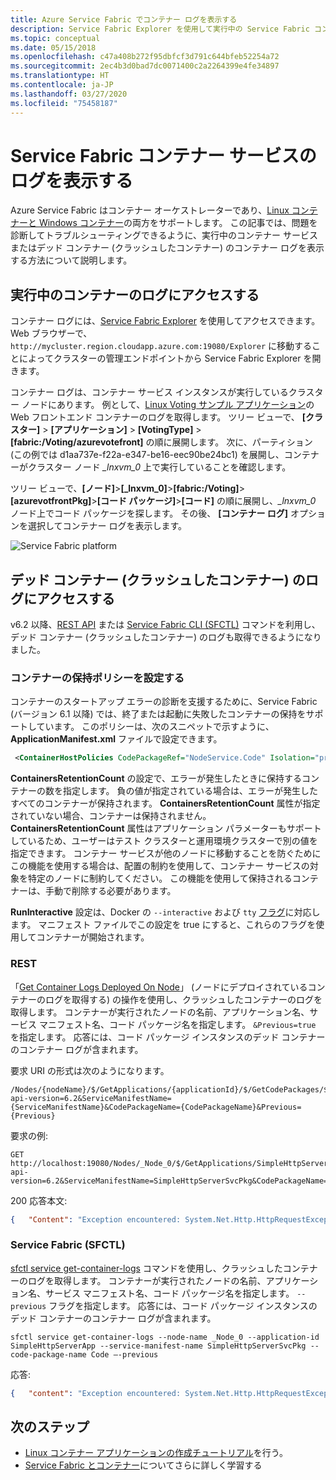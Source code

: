 ```yaml
---
title: Azure Service Fabric でコンテナー ログを表示する
description: Service Fabric Explorer を使用して実行中の Service Fabric コンテナー サービスのコンテナー ログを表示する方法について説明します。
ms.topic: conceptual
ms.date: 05/15/2018
ms.openlocfilehash: c47a408b272f95dbfcf3d791c644bfeb52254a72
ms.sourcegitcommit: 2ec4b3d0bad7dc0071400c2a2264399e4fe34897
ms.translationtype: HT
ms.contentlocale: ja-JP
ms.lasthandoff: 03/27/2020
ms.locfileid: "75458187"
---
```

# <a name="view-logs-for-a-service-fabric-container-service"></a>Service Fabric コンテナー サービスのログを表示する
Azure Service Fabric はコンテナー オーケストレーターであり、[Linux コンテナーと Windows コンテナー](service-fabric-containers-overview.md)の両方をサポートします。  この記事では、問題を診断してトラブルシューティングできるように、実行中のコンテナー サービスまたはデッド コンテナー (クラッシュしたコンテナー) のコンテナー ログを表示する方法について説明します。

## <a name="access-the-logs-of-a-running-container"></a>実行中のコンテナーのログにアクセスする
コンテナー ログには、[Service Fabric Explorer](service-fabric-visualizing-your-cluster.md) を使用してアクセスできます。  Web ブラウザーで、`http://mycluster.region.cloudapp.azure.com:19080/Explorer` に移動することによってクラスターの管理エンドポイントから Service Fabric Explorer を開きます。  

コンテナー ログは、コンテナー サービス インスタンスが実行しているクラスター ノードにあります。 例として、[Linux Voting サンプル アプリケーション](service-fabric-quickstart-containers-linux.md)の Web フロントエンド コンテナーのログを取得します。 ツリー ビューで、 **[クラスター]** > **[アプリケーション]** > **[VotingType]** > **[fabric:/Voting/azurevotefront]** の順に展開します。  次に、パーティション (この例では d1aa737e-f22a-e347-be16-eec90be24bc1) を展開し、コンテナーがクラスター ノード *_lnxvm_0* 上で実行していることを確認します。

ツリー ビューで、**[ノード]**>**[_lnxvm_0]**>**[fabric:/Voting]**>**[azurevotfrontPkg]**>**[コード パッケージ]**>**[コード]** の順に展開し、*_lnxvm_0* ノード上でコード パッケージを探します。  その後、 **[コンテナー ログ]** オプションを選択してコンテナー ログを表示します。

![Service Fabric platform][Image1]

## <a name="access-the-logs-of-a-dead-or-crashed-container"></a>デッド コンテナー (クラッシュしたコンテナー) のログにアクセスする
v6.2 以降、[REST API](/rest/api/servicefabric/sfclient-index) または [Service Fabric CLI (SFCTL)](service-fabric-cli.md) コマンドを利用し、デッド コンテナー (クラッシュしたコンテナー) のログも取得できるようになりました。

### <a name="set-container-retention-policy"></a>コンテナーの保持ポリシーを設定する
コンテナーのスタートアップ エラーの診断を支援するために、Service Fabric (バージョン 6.1 以降) では、終了または起動に失敗したコンテナーの保持をサポートしています。 このポリシーは、次のスニペットで示すように、**ApplicationManifest.xml** ファイルで設定できます。
```xml
 <ContainerHostPolicies CodePackageRef="NodeService.Code" Isolation="process" ContainersRetentionCount="2"  RunInteractive="true"> 
 ```

**ContainersRetentionCount** の設定で、エラーが発生したときに保持するコンテナーの数を指定します。 負の値が指定されている場合は、エラーが発生したすべてのコンテナーが保持されます。 **ContainersRetentionCount** 属性が指定されていない場合、コンテナーは保持されません。 **ContainersRetentionCount** 属性はアプリケーション パラメーターもサポートしているため、ユーザーはテスト クラスターと運用環境クラスターで別の値を指定できます。 コンテナー サービスが他のノードに移動することを防ぐためにこの機能を使用する場合は、配置の制約を使用して、コンテナー サービスの対象を特定のノードに制約してください。 この機能を使用して保持されるコンテナーは、手動で削除する必要があります。

**RunInteractive** 設定は、Docker の `--interactive` および `tty` [フラグ](https://docs.docker.com/engine/reference/commandline/run/#options)に対応します。 マニフェスト ファイルでこの設定を true にすると、これらのフラグを使用してコンテナーが開始されます。  

### <a name="rest"></a>REST
「[Get Container Logs Deployed On Node](/rest/api/servicefabric/sfclient-api-getcontainerlogsdeployedonnode)」 (ノードにデプロイされているコンテナーのログを取得する) の操作を使用し、クラッシュしたコンテナーのログを取得します。 コンテナーが実行されたノードの名前、アプリケーション名、サービス マニフェスト名、コード パッケージ名を指定します。  `&Previous=true` を指定します。 応答には、コード パッケージ インスタンスのデッド コンテナーのコンテナー ログが含まれます。

要求 URI の形式は次のようになります。

```
/Nodes/{nodeName}/$/GetApplications/{applicationId}/$/GetCodePackages/$/ContainerLogs?api-version=6.2&ServiceManifestName={ServiceManifestName}&CodePackageName={CodePackageName}&Previous={Previous}
```

要求の例:
```
GET http://localhost:19080/Nodes/_Node_0/$/GetApplications/SimpleHttpServerApp/$/GetCodePackages/$/ContainerLogs?api-version=6.2&ServiceManifestName=SimpleHttpServerSvcPkg&CodePackageName=Code&Previous=true  
```

200 応答本文:
```json
{   "Content": "Exception encountered: System.Net.Http.HttpRequestException: Response status code does not indicate success: 500 (Internal Server Error).\r\n\tat System.Net.Http.HttpResponseMessage.EnsureSuccessStatusCode()\r\n" } 
```

### <a name="service-fabric-sfctl"></a>Service Fabric (SFCTL)
[sfctl service get-container-logs](service-fabric-sfctl-service.md) コマンドを使用し、クラッシュしたコンテナーのログを取得します。  コンテナーが実行されたノードの名前、アプリケーション名、サービス マニフェスト名、コード パッケージ名を指定します。 `--previous` フラグを指定します。  応答には、コード パッケージ インスタンスのデッド コンテナーのコンテナー ログが含まれます。

```
sfctl service get-container-logs --node-name _Node_0 --application-id SimpleHttpServerApp --service-manifest-name SimpleHttpServerSvcPkg --code-package-name Code –-previous
```
応答:
```json
{   "content": "Exception encountered: System.Net.Http.HttpRequestException: Response status code does not indicate success: 500 (Internal Server Error).\r\n\tat System.Net.Http.HttpResponseMessage.EnsureSuccessStatusCode()\r\n" }
```

## <a name="next-steps"></a>次のステップ
- [Linux コンテナー アプリケーションの作成チュートリアル](service-fabric-tutorial-create-container-images.md)を行う。
- [Service Fabric とコンテナー](service-fabric-containers-overview.md)についてさらに詳しく学習する

[Image1]: media/service-fabric-containers-view-logs/view-container-logs-sfx.png

